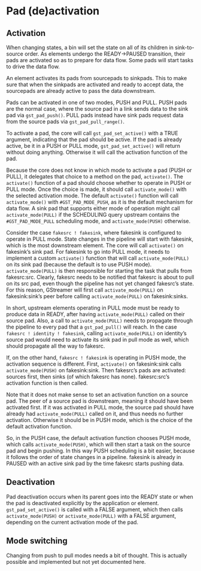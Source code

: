# Pad (de)activation

## Activation

When changing states, a bin will set the state on all of its children in
sink-to-source order. As elements undergo the READY→PAUSED transition,
their pads are activated so as to prepare for data flow. Some pads will
start tasks to drive the data flow.

An element activates its pads from sourcepads to sinkpads. This to make
sure that when the sinkpads are activated and ready to accept data, the
sourcepads are already active to pass the data downstream.

Pads can be activated in one of two modes, PUSH and PULL. PUSH pads are
the normal case, where the source pad in a link sends data to the sink
pad via `gst_pad_push()`. PULL pads instead have sink pads request data
from the source pads via `gst_pad_pull_range()`.

To activate a pad, the core will call `gst_pad_set_active()` with a
TRUE argument, indicating that the pad should be active. If the pad is
already active, be it in a PUSH or PULL mode, `gst_pad_set_active()`
will return without doing anything. Otherwise it will call the
activation function of the pad.

Because the core does not know in which mode to activate a pad (PUSH or
PULL), it delegates that choice to a method on the pad, `activate()`. The
`activate()` function of a pad should choose whether to operate in PUSH or
PULL mode. Once the choice is made, it should call `activate_mode()` with
the selected activation mode. The default `activate()` function will call
`activate_mode()` with `#GST_PAD_MODE_PUSH`, as it is the default
mechanism for data flow. A sink pad that supports either mode of
operation might call `activate_mode(PULL)` if the SCHEDULING query
upstream contains the `#GST_PAD_MODE_PULL` scheduling mode, and
`activate_mode(PUSH)` otherwise.

Consider the case `fakesrc ! fakesink`, where fakesink is configured to
operate in PULL mode. State changes in the pipeline will start with
fakesink, which is the most downstream element. The core will call
`activate()` on fakesink’s sink pad. For fakesink to go into PULL mode, it
needs to implement a custom `activate()` function that will call
`activate_mode(PULL)` on its sink pad (because the default is to use PUSH
mode). `activate_mode(PULL)` is then responsible for starting the task
that pulls from fakesrc:src. Clearly, fakesrc needs to be notified that
fakesrc is about to pull on its src pad, even though the pipeline has
not yet changed fakesrc’s state. For this reason, GStreamer will first
call `activate_mode(PULL)` on fakesink:sink’s peer before calling
`activate_mode(PULL)` on fakesink:sinks.

In short, upstream elements operating in PULL mode must be ready to
produce data in READY, after having `activate_mode(PULL)` called on their
source pad. Also, a call to `activate_mode(PULL)` needs to propagate
through the pipeline to every pad that a `gst_pad_pull()` will reach. In
the case `fakesrc ! identity ! fakesink`, calling `activate_mode(PULL)`
on identity’s source pad would need to activate its sink pad in pull
mode as well, which should propagate all the way to fakesrc.

If, on the other hand, `fakesrc ! fakesink` is operating in PUSH mode,
the activation sequence is different. First, `activate()` on fakesink:sink
calls `activate_mode(PUSH)` on fakesink:sink. Then fakesrc’s pads are
activated: sources first, then sinks (of which fakesrc has none).
fakesrc:src’s activation function is then called.

Note that it does not make sense to set an activation function on a
source pad. The peer of a source pad is downstream, meaning it should
have been activated first. If it was activated in PULL mode, the source
pad should have already had `activate_mode(PULL)` called on it, and thus
needs no further activation. Otherwise it should be in PUSH mode, which
is the choice of the default activation function.

So, in the PUSH case, the default activation function chooses PUSH mode,
which calls `activate_mode(PUSH)`, which will then start a task on the
source pad and begin pushing. In this way PUSH scheduling is a bit
easier, because it follows the order of state changes in a pipeline.
fakesink is already in PAUSED with an active sink pad by the time
fakesrc starts pushing data.

## Deactivation

Pad deactivation occurs when its parent goes into the READY state or
when the pad is deactivated explicitly by the application or element.
`gst_pad_set_active()` is called with a FALSE argument, which then
calls `activate_mode(PUSH)` or `activate_mode(PULL)` with a FALSE
argument, depending on the current activation mode of the pad.

## Mode switching

Changing from push to pull modes needs a bit of thought. This is
actually possible and implemented but not yet documented here.
